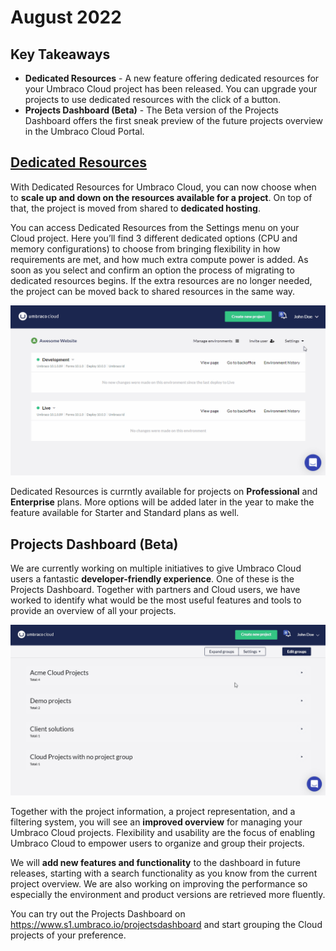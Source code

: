 # August 2022

## Key Takeaways

* **Dedicated Resources** - A new feature offering dedicated resources for your Umbraco Cloud project has been released. You can upgrade your projects to use dedicated resources with the click of a button.
* **Projects Dashboard (Beta)** - The Beta version of the Projects Dashboard offers the first sneak preview of the future projects overview in the Umbraco Cloud Portal.

## [Dedicated Resources](../../set-up/project-settings/dedicated-resources.md)

With Dedicated Resources for Umbraco Cloud, you can now choose when to **scale up and down on the resources available for a project**. On top of that, the project is moved from shared to **dedicated hosting**.

You can access Dedicated Resources from the Settings menu on your Cloud project. Here you’ll find 3 different dedicated options (CPU and memory configurations) to choose from bringing flexibility in how requirements are met, and how much extra compute power is added. As soon as you select and confirm an option the process of migrating to dedicated resources begins. If the extra resources are no longer needed, the project can be moved back to shared resources in the same way.

![ProjectsDashboard](../images/DedicatedResourceMvp.gif)

Dedicated Resources is currntly available for projects on **Professional** and **Enterprise** plans. More options will be added later in the year to make the feature available for Starter and Standard plans as well.

## Projects Dashboard (Beta)

We are currently working on multiple initiatives to give Umbraco Cloud users a fantastic **developer-friendly experience**. One of these is the Projects Dashboard. Together with partners and Cloud users, we have worked to identify what would be the most useful features and tools to provide an overview of all your projects.

![ProjectsDashboard](../images/ProjectsDashboard.gif)

Together with the project information, a project representation, and a filtering system, you will see an **improved overview** for managing your Umbraco Cloud projects. Flexibility and usability are the focus of enabling Umbraco Cloud to empower users to organize and group their projects.

We will **add new features and functionality** to the dashboard in future releases, starting with a search functionality as you know from the current project overview. We are also working on improving the performance so especially the environment and product versions are retrieved more fluently.

You can try out the Projects Dashboard on https://www.s1.umbraco.io/projectsdashboard and start grouping the Cloud projects of your preference.
